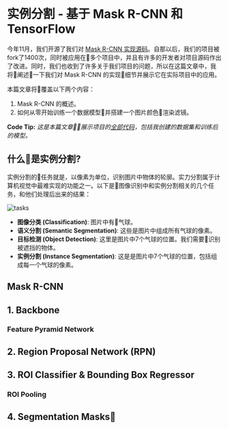 # 实例分割 - 基于 Mask R-CNN 和 TensorFlow

今年11月，我们开源了我们对 [Mask R-CNN 实现源码](https://github.com/matterport/Mask_RCNN)。自那以后，我们的项目被fork了1400次，同时被应用在多个项目中，并且有许多的开发者对项目源码作出了改进。同时，我们也收到了许多关于我们项目的问题，所以在这篇文章中，我将阐述一下我们对 Mask R-CNN 的实现细节并展示它在实际项目中的应用。

本篇文章将覆盖以下两个内容：
1. Mask R-CNN 的概述。 
2. 如何从零开始训练一个数据模型并搭建一个图片颜色渲染滤镜。

**Code Tip:**
*这是本篇文章展示项目的[全部代码](https://github.com/matterport/Mask_RCNN/tree/master/samples/balloon)，包括我创建的数据集和训练后的模型。*

## 什么是实例分割?
实例分割的任务就是，以像素为单位，识别图片中物体的轮廓。实力分割属于计算机视觉中最难实现的功能之一。以下是图像识别中和实例分割相关的几个任务，和他们处理后出来的结果：

![tasks](https://cdn-images-1.medium.com/max/1200/1*-zw_Mh1e-8YncnokbAFWxg.png)

- **图像分类 (Classification)**: 图片中有气球。
- **语义分割 (Semantic Segmentation)**: 这些是图片中组成所有气球的像素。
- **目标检测 (Object Detection)**: 这里是图片中7个气球的位置。我们需要识别被遮挡的物体。
- **实例分割 (Instance Segmentation)**: 这是是图片中7个气球的位置，包括组成每一个气球的像素。

## Mask R-CNN

## 1. Backbone

### Feature Pyramid Network

## 2. Region Proposal Network (RPN)

## 3. ROI Classifier & Bounding Box Regressor

### ROI Pooling

## 4. Segmentation Masks